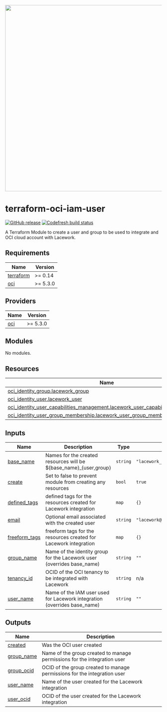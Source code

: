 <a href="https://lacework.com"><img src="https://techally-content.s3-us-west-1.amazonaws.com/public-content/lacework_logo_full.png" width="600"></a>

# terraform-oci-iam-user

[![GitHub release](https://img.shields.io/github/release/lacework/terraform-oci-iam-user.svg)](https://github.com/lacework/terraform-oci-iam-user/releases/)
[![Codefresh build status]( https://g.codefresh.io/api/badges/pipeline/lacework/terraform-modules%2Ftest-compatibility?type=cf-1&key=eyJhbGciOiJIUzI1NiJ9.NWVmNTAxOGU4Y2FjOGQzYTkxYjg3ZDEx.RJ3DEzWmBXrJX7m38iExJ_ntGv4_Ip8VTa-an8gBwBo)]( https://g.codefresh.io/pipelines/edit/new/builds?id=607e25e6728f5a6fba30431b&pipeline=test-compatibility&projects=terraform-modules&projectId=607db54b728f5a5f8930405d)

A Terraform Module to create a user and group to be used to integrate and OCI
cloud account with Lacework.

## Requirements

| Name | Version |
|------|---------|
| <a name="requirement_terraform"></a> [terraform](#requirement\_terraform) | >= 0.14 |
| <a name="requirement_oci"></a> [oci](#requirement\_oci) | >= 5.3.0 |

## Providers

| Name | Version |
|------|---------|
| <a name="provider_oci"></a> [oci](#provider\_oci) | >= 5.3.0 |

## Modules

No modules.

## Resources

| Name | Type |
|------|------|
| [oci_identity_group.lacework_group](https://registry.terraform.io/providers/oracle/oci/latest/docs/resources/identity_group) | resource |
| [oci_identity_user.lacework_user](https://registry.terraform.io/providers/oracle/oci/latest/docs/resources/identity_user) | resource |
| [oci_identity_user_capabilities_management.lacework_user_capabilities_management](https://registry.terraform.io/providers/oracle/oci/latest/docs/resources/identity_user_capabilities_management) | resource |
| [oci_identity_user_group_membership.lacework_user_group_membership](https://registry.terraform.io/providers/oracle/oci/latest/docs/resources/identity_user_group_membership) | resource |

## Inputs

| Name | Description | Type | Default | Required |
|------|-------------|------|---------|:--------:|
| <a name="input_base_name"></a> [base\_name](#input\_base\_name) | Names for the created resources will be ${base\_name}\_{user,group} | `string` | `"lacework_security_integration"` | no |
| <a name="input_create"></a> [create](#input\_create) | Set to false to prevent module from creating any resources | `bool` | `true` | no |
| <a name="input_defined_tags"></a> [defined\_tags](#input\_defined\_tags) | defined tags for the resources created for Lacework integration | `map` | `{}` | no |
| <a name="input_email"></a> [email](#input\_email) | Optional email associated with the created user | `string` | `"lacework@lacework.net"` | no |
| <a name="input_freeform_tags"></a> [freeform\_tags](#input\_freeform\_tags) | freeform tags for the resources created for Lacework integration | `map` | `{}` | no |
| <a name="input_group_name"></a> [group\_name](#input\_group\_name) | Name of the identity group for the Lacework user (overrides base\_name) | `string` | `""` | no |
| <a name="input_tenancy_id"></a> [tenancy\_id](#input\_tenancy\_id) | OCID of the OCI tenancy to be integrated with Lacework | `string` | n/a | yes |
| <a name="input_user_name"></a> [user\_name](#input\_user\_name) | Name of the IAM user used for Lacework integration (overrides base\_name) | `string` | `""` | no |

## Outputs

| Name | Description |
|------|-------------|
| <a name="output_created"></a> [created](#output\_created) | Was the OCI user created |
| <a name="output_group_name"></a> [group\_name](#output\_group\_name) | Name of the group created to manage permissions for the integration user |
| <a name="output_group_ocid"></a> [group\_ocid](#output\_group\_ocid) | OCID of the group created to manage permissions for the integration user |
| <a name="output_user_name"></a> [user\_name](#output\_user\_name) | Name of the user created for the Lacework integration |
| <a name="output_user_ocid"></a> [user\_ocid](#output\_user\_ocid) | OCID of the user created for the Lacework integration |